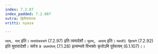 ```yaml
---
index: 7.2.87
index_padded: 7.2.087
sutra: द्वितीयायाञ्च
vritti: nyasa

---
```

`त्वाम्, माम्` इति। `त्वमावेकवचने` (7.2.97) इति त्वमादेशौ। `युवाम्, आवाम्` इति। `यवावौ1 द्विवचने` (7.2.92) इति युवावादेशौ। सर्वत्र `ङे प्रथमपोरम्` (7.1.28) इत्यम्भावे विभक्तेः कृतोऽमि पूर्ववत्वम् (6.1.107)।।